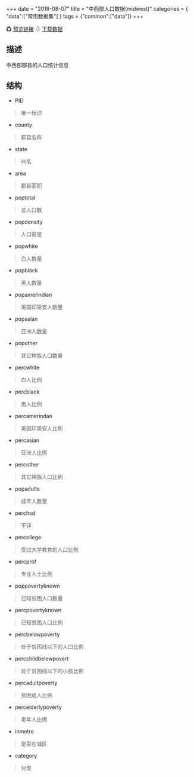 +++
date = "2018-08-07"
title = "中西部人口数据(midwest)"
categories = { "data":["常用数据集"] }
tags = {"common":["data"]}
+++

&#9851;&nbsp;[预览链接](/data/midwest)
&#8681;&nbsp;[下载数据](/download/midwest)

## 描述
中西部郡县的人口统计信息

## 结构

 - PID
 >唯一标识
 - county
 >郡县名称
 - state
 >州名
 - area
 >郡县面积
 - poptotal
 >总人口数
 - popdensity
 >人口密度
 - popwhite
 >白人数量
 - popblack
 >黑人数量
 - popamerindian
 >美国印第安人数量
 - popasian
 >亚洲人数量
 - popother
 >其它种族人口数量
 - percwhite
 >白人比例
 - percblack
 >黑人比例
 - percamerindan
 >美国印第安人比例
 - percasian
 >亚洲人比例
 - percother
 >其它种族人口比例
 - popadults
 >成年人数量
 - perchsd
 >不详
 - percollege
 >受过大学教育的人口比例
 - percprof
 >专业人士比例
 - poppovertyknown
 >已知贫困人口数量
 - percpovertyknown
 >已知贫困人口比例
 - percbelowpoverty
 >处于贫困线以下的人口比例
 - percchildbelowpovert
 >处于贫困线以下的小孩比例
 - percadultpoverty
 >贫困成人比例
 - percelderlypoverty
 >老年人比例
 - inmetro 
 >是否在城区
 - category
 >分类
